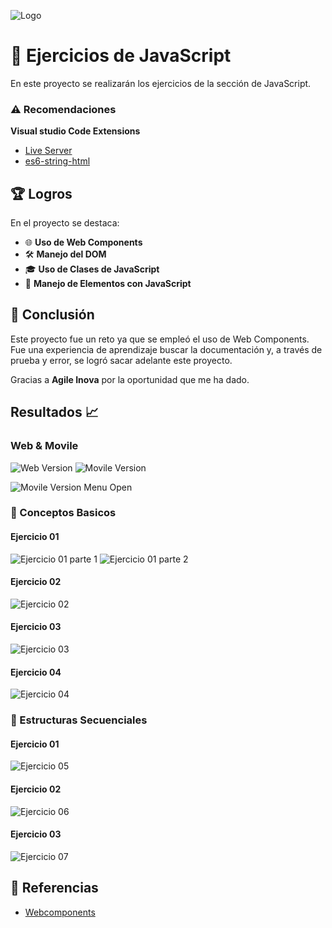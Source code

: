 ![Logo](https://github.com/JCampo1502/javascriptEjerciciosAgileInova/blob/main/images/AgileInovaLogo.png?raw=true)

# 🚀 Ejercicios de JavaScript

En este proyecto se realizarán los ejercicios de la sección de JavaScript.

### ⚠️ Recomendaciones
  **Visual studio Code Extensions**
  - [Live Server](https://marketplace.visualstudio.com/items?itemName=ritwickdey.LiveServer)
  - [es6-string-html](https://marketplace.visualstudio.com/items?itemName=Tobermory.es6-string-html)

## 🏆 Logros
En el proyecto se destaca:

- 🌐 **Uso de Web Components**
- 🛠️ **Manejo del DOM**
- 🎓 **Uso de Clases de JavaScript**
- 🔧 **Manejo de Elementos con JavaScript**

## 📝 Conclusión

Este proyecto fue un reto ya que se empleó el uso de Web Components. Fue una experiencia de aprendizaje buscar la documentación y, a través de prueba y error, se logró sacar adelante este proyecto.

Gracias a **Agile Inova** por la oportunidad que me ha dado.

## Resultados 📈

### Web & Movile
![Web Version](https://github.com/JCampo1502/javascriptEjerciciosAgileInova/blob/main/images/web.png?raw=true)
![Movile Version](https://github.com/JCampo1502/javascriptEjerciciosAgileInova/blob/main/images/movile.png?raw=true)

![Movile Version Menu Open](https://github.com/JCampo1502/javascriptEjerciciosAgileInova/blob/main/images/movile-open.png?raw=true)

### 🚀 Conceptos Basicos
#### Ejercicio 01
![Ejercicio 01 parte 1](https://github.com/JCampo1502/javascriptEjerciciosAgileInova/blob/main/images/task-01-1.png?raw=true)
![Ejercicio 01 parte 2](https://github.com/JCampo1502/javascriptEjerciciosAgileInova/blob/main/images/task-01-2.png?raw=true)

#### Ejercicio 02
![Ejercicio 02](https://github.com/JCampo1502/javascriptEjerciciosAgileInova/blob/main/images/task-02.png?raw=true)

#### Ejercicio 03
![Ejercicio 03](https://github.com/JCampo1502/javascriptEjerciciosAgileInova/blob/main/images/task-03.png?raw=true)

#### Ejercicio 04
![Ejercicio 04](https://github.com/JCampo1502/javascriptEjerciciosAgileInova/blob/main/images/task-04.png?raw=true)

### 🎢 Estructuras Secuenciales
#### Ejercicio 01
![Ejercicio 05](https://github.com/JCampo1502/javascriptEjerciciosAgileInova/blob/main/images/task-05.png?raw=true)
#### Ejercicio 02
![Ejercicio 06](https://github.com/JCampo1502/javascriptEjerciciosAgileInova/blob/main/images/task-06.png?raw=true)
#### Ejercicio 03
![Ejercicio 07](https://github.com/JCampo1502/javascriptEjerciciosAgileInova/blob/main/images/task-07.png?raw=true)

## 🔗 Referencias
 - [Webcomponents](https://lenguajejs.com/webcomponents/componentes/que-son-webcomponents/)